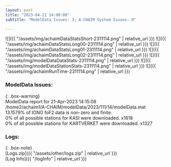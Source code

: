 ```yaml
---
layout: post
title: "2023-04-21 14:00:00"
subtitle: "ModelData Issues: 3; A-CHAIM System Issues: 0"

---
```


![]({{ "/assets/img/achaimDataStatsShort-2311114.png" | relative_url }})
![]({{ "/assets/img/achaimDataStatsLong00-2311114.png" | relative_url }})
![]({{ "/assets/img/achaimDataStatsLong01-2311114.png" | relative_url }})
![]({{ "/assets/img/achaimDataStatsLong02-2311114.png" | relative_url }})
![]({{ "/assets/img/modelDataDataStats-2311114.png" | relative_url }})
![]({{ "/assets/img/modelDataStationStats-2311114.png" | relative_url }})
![]({{ "/assets/img/achaimRunTime-2311114.png" | relative_url }})


### ModelData Issues:  
  
{: .box-warning}  
 ModelData report for 21-Apr-2023 14:15:08   
 /home2/achaim1/A-CHAIM/modelData/2023/111/14/modelData.mat   
 13.1579% of IONO foF2 data is non-zero and finite.   
 0% of all possible stations for KASI were downloaded. x1618   
 0% of all possible stations for KARTVERKET were downloaded. x1327   
  


### Logs:  
  
{: .box-note}  
[Logs.zip]({{ "/assets/other/logs.zip" | relative_url }})  
[Log Info]({{ "/logInfo" | relative_url }})  
